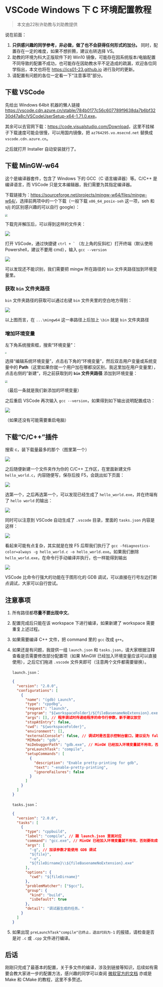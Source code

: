 # VSCode Windows 下 C 环境配置教程

> 本文由22秋许助教与刘助教提供

说在前面：

1. **只供感兴趣的同学参考，非必做，做了也不会获得任何形式的加分。** 同时，配置存在一定的难度，如果不想折腾，建议右转选择 VS。
2. 助教的环境为科大正版软件下的 Win10 镜像，可能存在因系统版本/电脑配置不同导致的配置不成功，也可能存在因助教水平不足造成的疏漏，欢迎各位同学指出，本文也将在 <https://ics01-23.github.io> 进行及时的更新。
3. 请配置有问题的各位一定看一下“注意事项”部分。

## 下载 VSCode

先给出 Windows 64bit 机器的懒人链接 <https://vscode.cdn.azure.cn/stable/784b0177c56c607789f9638da7b6bf3230d47a8c/VSCodeUserSetup-x64-1.71.0.exe>。

其余可以去官网下载：<https://code.visualstudio.com/Download>，这里不挂梯子下载速度可能会很慢，可以用国内镜像，把 `az764295.vo.msecnd.net` 替换成 `vscode.cdn.azure.cn`。

之后就打开 Installer 自动安装就行了。

## 下载 MinGW-w64

这个是编译器套件，包含了 Windows 下的 GCC（C 语言编译器）等。C/C++ 是编译语言，而 VSCode 只是文本编辑器，我们需要为其指定编译器。

下载链接为：<https://sourceforge.net/projects/mingw-w64/files/mingw-w64/>，选择前两项中的一个下载（一般下载 `x86_64_posix-seh` 这一项，seh 和 sjlj 的区别感兴趣的可以自行 google）：

<img src="../images/vscode_tutorial/mingw-list.png" style="zoom:50%;" />

下载完并解压后，可以得到这样的文件夹：

![](../images/vscode_tutorial/mingw-preview.png)

打开 VSCode，通过快捷键 `` ctrl + ` `` （左上角的反斜杠）打开终端（默认使用 Powershell，建议不要用 cmd），输入 `gcc --version`

![](../images/vscode_tutorial/error.png)

可以发现还不能识别，我们需要把 mingw 所在路径的 `bin` 文件夹路径加到环境变量里。

### 获取 `bin` 文件夹路径

`bin` 文件夹路径的获取可以通过右键 `bin` 文件夹里的空白地方得到：

![](../images/vscode_tutorial/check-path.png)

以上图而言，在 `...\mingw64` 这一串路径上后加上 `\bin` 就是 `bin` 文件夹路径

### 增加环境变量

左下角系统搜索框，搜索“环境变量”：

<img src="../images/vscode_tutorial/search.png" style="zoom:33%;" />

选择“编辑系统环境变量”，点击右下角的“环境变量”，然后双击用户变量或系统变量中的 **Path**（这里如果你就一个用户加在哪都没区别，我这里加在用户变量里），点击右侧的”新建“，将之前获取到的 **`bin` 文件夹路径** 添加到环境变量：

<img src="../images/vscode_tutorial/add-ev.png" style="zoom:50%;" />

（最后一条就是我们新添加的环境变量）

之后重启 VSCode 再次输入 `gcc --version`，如果得到如下输出说明配置成功：

![](../images/vscode_tutorial/success.png)

（如果还没有可能需要重启电脑）

## 下载“C/C++”插件

搜索 c，装下载量最多的那个（图里第一个）

![](../images/vscode_tutorial/plugin.png)

之后随便新建一个文件夹作为你的 C/C++ 工作区，在里面新建文件 `hello_world.c`，内容随便写，保存后按 F5，会跳出如下页面：

![](../images/vscode_tutorial/first-compile.png)

选第一个，之后再选第一个，可以发现已经生成了 `hello_world.exe`，并在终端有了 `hello world` 的输出：

![](../images/vscode_tutorial/program-output.png)

同时可以注意到 VSCode 自动生成了 `.vscode` 目录，里面的 `tasks.json` 内容是这样：

![](../images/vscode_tutorial/task.png)

看起来可能有点复杂，其实就是在按 F5 后帮我们执行了 `gcc -fdiagnostics-color=always -g hello_world.c -o hello_world.exe`。如果我们删除 `hello_world.exe`，在命令行手动编译并执行，也一样能得到输出

![](../images/vscode_tutorial/manually-compile.png)

VSCode 比命令行强大的功能在于图形化的 GDB 调试，可以直接在行号左边打断点调试，大家可以自行尝试。

## 注意事项

1. 所有路径都**尽量不要出现中文**。

2. 配置完成后只能在该 workspace 下进行编译，如果新建了 workspace 需要重复上述过程。

3. 如果需要编译 C++ 文件，把 command 里的 `gcc` 改成 `g++`。

4. 如果还是有问题，我提供一组 `launch.json` 和 `tasks.json`，请大家根据注释查看是否需要修改部分配置项（如果 MinGW 已经加入环境变量应该可以直接使用），之后它们拖进 `.vscode` 文件夹即可（注意两个文件都需要替换）。

    `launch.json`：

    ```json
    {
      "version": "2.0.0",
      "configurations": [
        {
          "name": "(gdb) Launch",
          "type": "cppdbg",
          "request": "launch",
          "program": "${workspaceFolder}/${fileBasenameNoExtension}.exe",
          "args": [], // 程序调试时传递给程序的命令行参数，新手建议放空
          "stopAtEntry": false,
          "cwd": "${workspaceFolder}",
          "environment": [],
          "externalConsole": false, // 调试时是否显示控制台窗口，建议设为 false
          "MIMode": "gdb",
          "miDebuggerPath": "gdb.exe", // MinGW 已经加入环境变量就不用改，否则要改成你 gdb 的路径
          "preLaunchTask": "compile",
          "setupCommands": [
            {
              "description": "Enable pretty-printing for gdb",
              "text": "-enable-pretty-printing",
              "ignoreFailures": false
            }
          ]
        }
      ]
    }
    ```

    `tasks.json`：

    ```json
    {
      "version": "2.0.0",
      "tasks": [
        {
          "type": "cppbuild",
          "label": "compile", // 跟 launch.json 里面对应
          "command": "gcc.exe", // MinGW 已经加入环境变量就不用改，否则要改成你 gcc 的路径，C++ 就改成 g++
          "args": [
            "-g", // 加该参数才能使用 GDB 调试
            "${file}",
            "-o",
            "${fileDirname}\\${fileBasenameNoExtension}.exe"
          ],
          "options": {
            "cwd": "${fileDirname}"
          },
          "problemMatcher": ["$gcc"],
          "group": {
            "kind": "build",
            "isDefault": true
          },
          "detail": "调试器生成的任务。"
        }
      ]
    }
    ```

5. 如果出现 `preLaunchTask"compile"已终止，退出代码为-1` 的报错，请检查是否是对 `.c` 或 `.cpp` 文件进行编译。

## 后话

刚刚只完成了最基本的配置，关于多文件的编译，涉及到链接等知识，后续如有需要会教大家进一步的配置方法，感兴趣的同学可以查阅 [微软官方的文档](https://code.visualstudio.com/docs/editor/debugging) 亦或是 Make 和 CMake 的教程，这里不多赘述。

